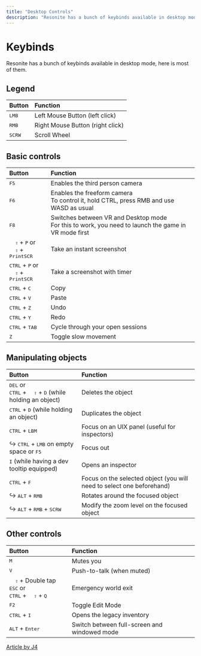 ```yaml
---
title: "Desktop Controls"
description: "Resonite has a bunch of keybinds available in desktop mode, here is most of them."
---
```


# Keybinds

Resonite has a bunch of keybinds available in desktop mode, here is most of them.

<!-- panels:start -->
<!-- div:right-panel -->

## Legend

| Button          | Function                         |
| :-------------- | :------------------------------- |
| <kbd>LMB</kbd>  | Left Mouse Button (left click)   |
| <kbd>RMB</kbd>  | Right Mouse Button (right click) |
| <kbd>SCRW</kbd> | Scroll Wheel                     |


<!-- div:left-panel -->

## Basic controls

| Button                                                                          | Function                                                                                                  |
| :------------------------------------------------------------------------------ | :-------------------------------------------------------------------------------------------------------- |
| <kbd>F5</kbd>                                                                   | Enables the third person camera                                                                           |
| <kbd>F6</kbd>                                                                   | Enables the freeform camera </br> To control it, hold CTRL, press RMB and use WASD as usual               |
| <kbd>F8</kbd>                                                                   | Switches between VR and Desktop mode </br> For this to work, you need to launch the game in VR mode first |
| <kbd>&nbsp;&nbsp;⇧</kbd> + <kbd>P</kbd> or </br> <kbd>&nbsp;&nbsp;⇧</kbd> + <kbd>PrintSCR</kbd> | Take an instant screenshot                                                                                |
| <kbd>CTRL</kbd> + <kbd>P</kbd> or </br> <kbd>&nbsp;&nbsp;⇧</kbd> + <kbd>PrintSCR</kbd>  | Take a screenshot with timer                                                                              |
| <kbd>CTRL</kbd> + <kbd>C</kbd>                                                  | Copy                                                                                                      |
| <kbd>CTRL</kbd> + <kbd>V</kbd>                                                  | Paste                                                                                                     |
| <kbd>CTRL</kbd> + <kbd>Z</kbd>                                                  | Undo                                                                                                      |
| <kbd>CTRL</kbd> + <kbd>Y</kbd>                                                  | Redo                                                                                                      |
| <kbd>CTRL</kbd> + <kbd>TAB</kbd>                                                | Cycle through your open sessions                                                                          |
| <kbd>Z</kbd>                                                                    | Toggle slow movement                                                                                      |

## Manipulating objects

| Button                                                                                              | Function                                                              |
| :-------------------------------------------------------------------------------------------------- | :-------------------------------------------------------------------- |
| <kbd>DEL</kbd> or </br> <kbd>CTRL</kbd> + <kbd>&nbsp;&nbsp;⇧</kbd> + <kbd>D</kbd> (while holding an object) | Deletes the object                                                    |
| <kbd>CTRL</kbd> + <kbd>D</kbd> (while holding an object)                                            | Duplicates the object                                                 |
| <kbd>CTRL</kbd> + <kbd>LBM</kbd>                                                                    | Focus on an UIX panel (useful for inspectors)                         |
| ↪ <kbd>CTRL</kbd> + <kbd>LMB</kbd> on empty space or <kbd>F5</kbd>                | Focus out                                                             |
| <kbd>I</kbd> (while having a dev tooltip equipped)                                                  | Opens an inspector                                                    |
| <kbd>CTRL</kbd> + <kbd>F</kbd>                                                                      | Focus on the selected object (you will need to select one beforehand) |
| ↪ <kbd>ALT</kbd> + <kbd>RMB</kbd>                                                | Rotates around the focused object                                     |
| ↪ <kbd>ALT</kbd> + <kbd>RMB</kbd> + <kbd>SCRW</kbd>                              | Modify the zoom level on the focused object                           |

## Other controls

| Button                                                                                                  | Function                   |
| :------------------------------------------------------------------------------------------------------ | :------------------------- |
| <kbd>M</kbd>                                                                                            | Mutes you                  |
| <kbd>V</kbd>                                                                                            | Push-to-talk (when muted)  |
| <kbd>&nbsp;&nbsp;⇧</kbd> + Double tap <kbd>ESC</kbd> or </br> <kbd>CTRL</kbd> + <kbd>&nbsp;&nbsp;⇧</kbd> + <kbd>Q</kbd> | Emergency world exit       |
| <kbd>F2</kbd>                                                                                           | Toggle Edit Mode           |
| <kbd>CTRL</kbd> + <kbd>I</kbd>                                                                          | Opens the legacy inventory |
| <kbd>ALT</kbd> + <kbd>Enter</kbd>                                                                       | Switch between full-screen and windowed mode |

<!-- div:right-panel -->

[Article by J4](../_template/usageTerms/J4Credit.md ':include')

<!-- panels:end -->
